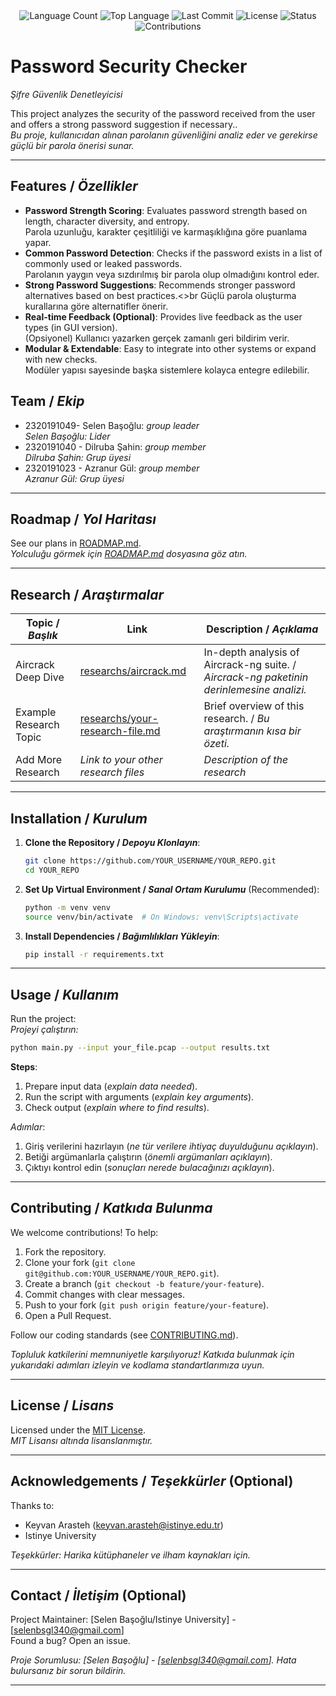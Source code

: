 <div align="center">
  <img src="https://img.shields.io/github/languages/count/selenbsgl/Password-Security-Checker?style=flat-square&color=blueviolet" alt="Language Count">
  <img src="https://img.shields.io/github/languages/top/selenbsgl/Password-Security-Checker?style=flat-square&color=1e90ff" alt="Top Language">
  <img src="https://img.shields.io/github/last-commit/selenbsgl/Password-Security-Checker?style=flat-square&color=ff69b4" alt="Last Commit">
  <img src="https://img.shields.io/github/license/selenbsgl/Password-Security-Checker?style=flat-square&color=yellow" alt="License">
  <img src="https://img.shields.io/badge/Status-Active-green?style=flat-square" alt="Status">
  <img src="https://img.shields.io/badge/Contributions-Welcome-brightgreen?style=flat-square" alt="Contributions">
</div>

# Password Security Checker
*Şifre Güvenlik Denetleyicisi*

This project analyzes the security of the password received from the user and offers a strong password suggestion if necessary..  
*Bu proje, kullanıcıdan alınan parolanın güvenliğini analiz eder ve gerekirse güçlü bir parola önerisi sunar.*

---

## Features / *Özellikler*

- **Password Strength Scoring**: Evaluates password strength based on length, character diversity, and entropy.<br>
Parola uzunluğu, karakter çeşitliliği ve karmaşıklığına göre puanlama yapar.
- **Common Password Detection**: Checks if the password exists in a list of commonly used or leaked passwords.<br>
Parolanın yaygın veya sızdırılmış bir parola olup olmadığını kontrol eder.
- **Strong Password Suggestions**: Recommends stronger password alternatives based on best practices.<>br
Güçlü parola oluşturma kurallarına göre alternatifler önerir.
- **Real-time Feedback (Optional)**: Provides live feedback as the user types (in GUI version).<br>
(Opsiyonel) Kullanıcı yazarken gerçek zamanlı geri bildirim verir.
- **Modular & Extendable**: Easy to integrate into other systems or expand with new checks.<br>
Modüler yapısı sayesinde başka sistemlere kolayca entegre edilebilir.



## Team / *Ekip*

- 2320191049- Selen Başoğlu: *group leader*  
  *Selen Başoğlu: Lider*
- 2320191040 - Dilruba Şahin: *group member*  
  *Dilruba Şahin: Grup üyesi*
- 2320191023 - Azranur Gül: *group member* <br>
  *Azranur Gül: Grup üyesi*

---

## Roadmap / *Yol Haritası*

See our plans in [ROADMAP.md](ROADMAP.md).  
*Yolculuğu görmek için [ROADMAP.md](ROADMAP.md) dosyasına göz atın.*

---

## Research / *Araştırmalar*

| Topic / *Başlık*        | Link                                    | Description / *Açıklama*                        |
|-------------------------|-----------------------------------------|------------------------------------------------|
| Aircrack Deep Dive      | [researchs/aircrack.md](researchs/aircrack.md) | In-depth analysis of Aircrack-ng suite. / *Aircrack-ng paketinin derinlemesine analizi.* |
| Example Research Topic  | [researchs/your-research-file.md](researchs/your-research-file.md) | Brief overview of this research. / *Bu araştırmanın kısa bir özeti.* |
| Add More Research       | *Link to your other research files*     | *Description of the research*                  |

---

## Installation / *Kurulum*

1. **Clone the Repository / *Depoyu Klonlayın***:  
   ```bash
   git clone https://github.com/YOUR_USERNAME/YOUR_REPO.git
   cd YOUR_REPO
   ```

2. **Set Up Virtual Environment / *Sanal Ortam Kurulumu*** (Recommended):  
   ```bash
   python -m venv venv
   source venv/bin/activate  # On Windows: venv\Scripts\activate
   ```

3. **Install Dependencies / *Bağımlılıkları Yükleyin***:  
   ```bash
   pip install -r requirements.txt
   ```

---

## Usage / *Kullanım*

Run the project:  
*Projeyi çalıştırın:*

```bash
python main.py --input your_file.pcap --output results.txt
```

**Steps**:  
1. Prepare input data (*explain data needed*).  
2. Run the script with arguments (*explain key arguments*).  
3. Check output (*explain where to find results*).  

*Adımlar*:  
1. Giriş verilerini hazırlayın (*ne tür verilere ihtiyaç duyulduğunu açıklayın*).  
2. Betiği argümanlarla çalıştırın (*önemli argümanları açıklayın*).  
3. Çıktıyı kontrol edin (*sonuçları nerede bulacağınızı açıklayın*).

---

## Contributing / *Katkıda Bulunma*

We welcome contributions! To help:  
1. Fork the repository.  
2. Clone your fork (`git clone git@github.com:YOUR_USERNAME/YOUR_REPO.git`).  
3. Create a branch (`git checkout -b feature/your-feature`).  
4. Commit changes with clear messages.  
5. Push to your fork (`git push origin feature/your-feature`).  
6. Open a Pull Request.  

Follow our coding standards (see [CONTRIBUTING.md](CONTRIBUTING.md)).  

*Topluluk katkilerini memnuniyetle karşılıyoruz! Katkıda bulunmak için yukarıdaki adımları izleyin ve kodlama standartlarımıza uyun.*

---

## License / *Lisans*

Licensed under the [MIT License](LICENSE.md).  
*MIT Lisansı altında lisanslanmıştır.*

---

## Acknowledgements / *Teşekkürler* (Optional)

Thanks to:  
- Keyvan Arasteh (keyvan.arasteh@istinye.edu.tr) 
- Istinye University

*Teşekkürler: Harika kütüphaneler ve ilham kaynakları için.*

---

## Contact / *İletişim* (Optional)

Project Maintainer: [Selen Başoğlu/Istinye University] - [selenbsgl340@gmail.com]  
Found a bug? Open an issue.  

*Proje Sorumlusu: [Selen Başoğlu] - [selenbsgl340@gmail.com]. Hata bulursanız bir sorun bildirin.*

---


